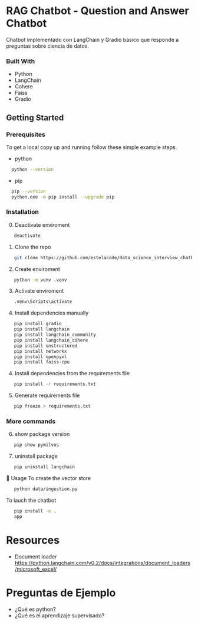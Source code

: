 # RAG Chatbot -  Question and Answer Chatbot

Chatbot implementado con LangChain y Gradio basico que responde a preguntas sobre ciencia de datos.

### Built With

* Python
* LangChain
* Cohere
* Faiss
* Gradio



## Getting Started


### Prerequisites
To get a local copy up and running follow these simple example steps.
* python
```sh
  python --version
```
* pip
```sh
  pip --version
  python.exe -m pip install --upgrade pip
```

### Installation

0.  Deactivate enviroment
```sh
   deactivate
```

1. Clone the repo
```sh
   git clone https://github.com/estelacode/data_science_interview_chatbot.git
```
2.  Create enviroment
```sh
   python -m venv .venv
```
3.  Activate enviroment
```sh
   .venv\Scripts\activate
```

4.  Install dependencies manually
```sh
   pip install gradio
   pip install langchain
   pip install langchain_community
   pip install langchain_cohere
   pip install unstructured
   pip install networkx
   pip install openpyxl
   pip install faiss-cpu

```
4.  Install dependencies from the requirements file
```sh
   pip install -r requirements.txt
```

5. Generate requirements file
```sh
   pip freeze > requirements.txt
```
### More commands

6. show package version
```sh
   pip show pymilvus
```

7. uninstall package
```sh
   pip uninstall langchain
```
🚀 Usage
To create the vector store
```sh
   python data/ingestion.py
```

To lauch the chatbot
```sh
   pip install -e .
   app
```

# Resources
* Document loader https://python.langchain.com/v0.2/docs/integrations/document_loaders/microsoft_excel/

# Preguntas de Ejemplo
* ¿Qué es python?
* ¿Qué es el aprendizaje supervisado?
